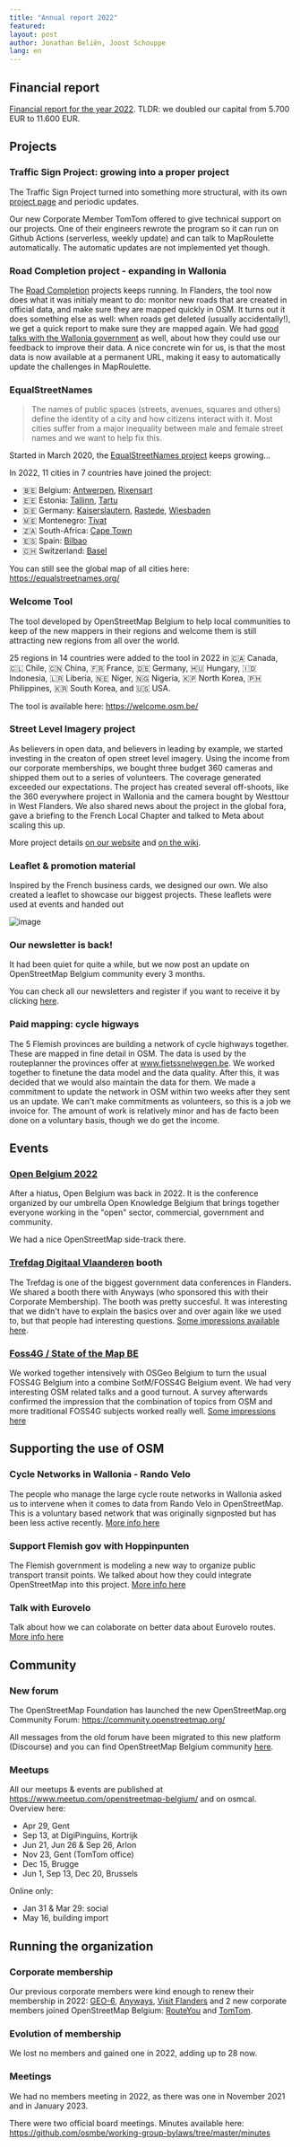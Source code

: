 ```yaml
---
title: "Annual report 2022"
featured:
layout: post
author: Jonathan Beliën, Joost Schouppe
lang: en
---
```


## Financial report

[Financial report for the year 2022](https://github.com/osmbe/working-group-bylaws/blob/master/financial/2022.md).
TLDR: we doubled our capital from 5.700 EUR to 11.600 EUR.

## Projects

### Traffic Sign Project: growing into a proper project

The Traffic Sign Project turned into something more structural, with its own [project page](https://openstreetmap.be/en/projects/traffic-sign.html) and periodic updates.

Our new Corporate Member TomTom offered to give technical support on our projects. One of their engineers rewrote the program so it can run on Github Actions (serverless, weekly update) and can talk to MapRoulette automatically. The automatic updates are not implemented yet though.

### Road Completion project - expanding in Wallonia

The [Road Completion](https://github.com/osmbe/road-completion/) projects keeps running. In Flanders, the tool now does what it was initialy meant to do: monitor new roads that are created in official data, and make sure they are mapped quickly in OSM. It turns out it does something else as well: when roads get deleted (usually accidentally!), we get a quick report to make sure they are mapped again.
We had [good talks with the Wallonia government](https://hackmd.io/tycokVQsQX2CvFcvCWsWxQ?view) as well, about how they could use our  feedback to improve their data. A nice concrete win for us, is that the most data is now available at a permanent URL, making it easy to automatically update the challenges in MapRoulette.

### EqualStreetNames

> The names of public spaces (streets, avenues, squares and others) define the identity of a city and how citizens interact with it. Most cities suffer from a major inequality between male and female street names and we want to help fix this.

Started in March 2020, the [EqualStreetNames project](https://github.com/EqualStreetNames/equalstreetnames#readme) keeps growing...

In 2022, 11 cities in 7 countries have joined the project:

- 🇧🇪 Belgium: [Antwerpen](https://antwerpen.equalstreetnames.be/), [Rixensart](https://rixensart.equalstreetnames.be/)
- 🇪🇪 Estonia: [Tallinn](https://tallinn.equalstreetnames.eu/), [Tartu](https://tartu.equalstreetnames.eu/)
- 🇩🇪 Germany: [Kaiserslautern](https://kaiserslautern.equalstreetnames.eu/), [Rastede](https://rastede.equalstreetnames.eu/), [Wiesbaden](https://wiesbaden.equalstreetnames.eu/)
- 🇲🇪 Montenegro: [Tivat](https://tivat.equalstreetnames.eu/)
- 🇿🇦 South-Africa: [Cape Town](https://cape-town.equalstreetnames.org/)
- 🇪🇸 Spain: [Bilbao](https://bilbao.equalstreetnames.eu/)
- 🇨🇭 Switzerland: [Basel](https://basel.equalstreetnames.eu/)

You can still see the global map of all cities here: <https://equalstreetnames.org/>

### Welcome Tool

The tool developed by OpenStreetMap Belgium to help local communities to keep of the new mappers in their regions and welcome them is still attracting new regions from all over the world.

25 regions in 14 countries were added to the tool in 2022 in 🇨🇦 Canada, 🇨🇱 Chile, 🇨🇳 China, 🇫🇷 France, 🇩🇪 Germany, 🇭🇺 Hungary, 🇮🇩 Indonesia, 🇱🇷 Liberia, 🇳🇪 Niger, 🇳🇬 Nigeria, 🇰🇵 North Korea, 🇵🇭 Philippines, 🇰🇷 South Korea, and 🇺🇸 USA.

The tool is available here: <https://welcome.osm.be/>

### Street Level Imagery project

As believers in open data, and believers in leading by example, we started investing in the creaton of open street level imagery. Using the income from our corporate memberships, we bought three budget 360 cameras and shipped them out to a series of volunteers. The coverage generated exceeded our expectations. The project has created several off-shoots, like the 360 everywhere project in Wallonia and the camera bought by Westtour in West Flanders. We also shared news about the project in the global fora, gave a briefing to the French Local Chapter and talked to Meta about scaling this up.

More project details [on our website](https://openstreetmap.be/en/projects/streetlevelimagery.html) and [on the wiki](https://wiki.openstreetmap.org/wiki/WikiProject_Belgium/open_streetlevel_imagery).

### Leaflet & promotion material

Inspired by the French business cards, we designed our own. We also created a leaflet to showcase our biggest projects. These leaflets were used at events and handed out

![image](https://mcusercontent.com/cc6632a49e784f67574e50269/images/eec4235d-4770-7214-8c68-790d46a57632.png
)

### Our newsletter is back!

It had been quiet for quite a while, but we now post an update on OpenStreetMap Belgium community every 3 months.

You can check all our newsletters and register if you want to receive it by clicking [here](https://us13.campaign-archive.com/home/?u=cc6632a49e784f67574e50269&id=5c2416bba6).

### Paid mapping: cycle higways

The 5 Flemish provinces are building a network of cycle highways together. These are mapped in fine detail in OSM. The data is used by the routeplanner the provinces offer at www.fietssnelwegen.be. We worked together to finetune the data model and the data quality. After this, it was decided that we would also maintain the data for them. We made a commitment to update the network in OSM within two weeks after they sent us an update. We can't make commitments as volunteers, so this is a job we invoice for. The amount of work is relatively minor and has de facto been done on a voluntary basis, though we do get the income.

## Events

### [Open Belgium 2022](https://2022.openbelgium.be/)

After a hiatus, Open Belgium was back in 2022. It is the conference organized by our umbrella Open Knowledge Belgium that brings together everyone working in the "open" sector, commercial, government and community.

We had a nice OpenStreetMap side-track there.

### [Trefdag Digitaal Vlaanderen](https://www.vlaanderen.be/trefdag-vlaanderen-digitaal) booth

The Trefdag is one of the biggest government data conferences in Flanders. We shared a booth there with Anyways (who sponsored this with their Corporate Membership). The booth was pretty succesful. It was interesting that we didn't have to explain the basics over and over again like we used to, but that people had interesting questions. [Some impressions available here](https://hackmd.io/_zXEeOfsTfSE7dB5g_3UpQ?view).

### [Foss4G / State of the Map BE](https://foss4g.be/)

We worked together intensively with OSGeo Belgium to turn the usual FOSS4G Belgium into a combine SotM/FOSS4G Belgium event. We had very interesting OSM related talks and a good turnout. A survey afterwards confirmed the impression that the combination of topics from OSM and more traditional FOSS4G subjects worked really well. [Some impressions here](https://hackmd.io/NEXU7TRqQw6Ysi7WkbMqiA?view)

## Supporting the use of OSM

### Cycle Networks in Wallonia - Rando Velo

The people who manage the large cycle route networks in Wallonia asked us to intervene when it comes to data from Rando Velo in OpenStreetMap. This is a voluntary based network that was originally signposted but has been less active recently. [More info here](https://hackmd.io/XbIaWnZSQNucrSfsNu3J7w)

### Support Flemish gov with Hoppinpunten

The Flemish government is modeling a new way to organize public transport transit points. We talked about how they could integrate OpenStreetMap into this project. [More info here](
https://hackmd.io/bRqPDuk5Svyb6QQLay5_RA?view)

### Talk with Eurovelo

Talk about how we can colaborate on better data about Eurovelo routes. [More info here](https://hackmd.io/lTJolGoySxGuzjW1mOAGBw?view)

## Community

### New forum

The OpenStreetMap Foundation has launched the new OpenStreetMap.org Community Forum: <https://community.openstreetmap.org/>

All messages from the old forum have been migrated to this new platform (Discourse) and you can find OpenStreetMap Belgium community [here](https://community.openstreetmap.org/c/communities/be/61).

### Meetups

All our meetups & events are published at https://www.meetup.com/openstreetmap-belgium/ and on osmcal. Overview here:

- Apr 29, Gent
- Sep 13, at DigiPinguïns, Kortrijk
- Jun 21, Jun 26 & Sep 26, Arlon
- Nov 23, Gent (TomTom office)
- Dec 15, Brugge
- Jun 1, Sep 13, Dec 20, Brussels

Online only:
- Jan 31 & Mar 29: social
- May 16, building import

## Running the organization

### Corporate membership

Our previous corporate members were kind enough to renew their membership in 2022: [GEO-6](https://geo6.be/), [Anyways](https://www.anyways.eu/), [Visit Flanders](https://www.visitflanders.com/) and 2 new corporate members joined OpenStreetMap Belgium: [RouteYou](https://www.routeyou.com/) and [TomTom](https://www.tomtom.com/).

### Evolution of membership

We lost no members and gained one in 2022, adding up to 28 now.

### Meetings

We had no members meeting in 2022, as there was one in November 2021 and in January 2023.

There were two official board meetings. Minutes available here: https://github.com/osmbe/working-group-bylaws/tree/master/minutes